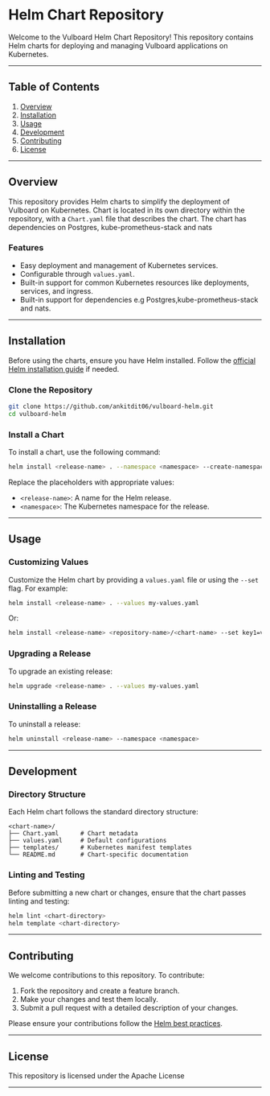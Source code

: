 # Helm Chart Repository

Welcome to the Vulboard Helm Chart Repository! This repository contains Helm charts for deploying and managing Vulboard applications on Kubernetes.

---

## Table of Contents

1. [Overview](#overview)
2. [Installation](#installation)
3. [Usage](#usage)
4. [Development](#development)
5. [Contributing](#contributing)
6. [License](#license)

---

## Overview

This repository provides Helm charts to simplify the deployment of Vulboard on Kubernetes. Chart is located in its own directory within the repository, with a `Chart.yaml` file that describes the chart. The chart has dependencies on Postgres, kube-prometheus-stack and nats

### Features
- Easy deployment and management of Kubernetes services.
- Configurable through `values.yaml`.
- Built-in support for common Kubernetes resources like deployments, services, and ingress.
- Built-in support for dependencies e.g Postgres,kube-prometheus-stack and nats.


---

## Installation

Before using the charts, ensure you have Helm installed. Follow the [official Helm installation guide](https://helm.sh/docs/intro/install/) if needed.

### Clone the Repository

```bash
git clone https://github.com/ankitdit06/vulboard-helm.git
cd vulboard-helm
```

### Install a Chart

To install a chart, use the following command:
```bash
helm install <release-name> . --namespace <namespace> --create-namespace
```

Replace the placeholders with appropriate values:
- `<release-name>`: A name for the Helm release.
- `<namespace>`: The Kubernetes namespace for the release.

---

## Usage

### Customizing Values

Customize the Helm chart by providing a `values.yaml` file or using the `--set` flag. For example:
```bash
helm install <release-name> . --values my-values.yaml
```
Or:
```bash
helm install <release-name> <repository-name>/<chart-name> --set key1=value1,key2=value2
```

### Upgrading a Release

To upgrade an existing release:
```bash
helm upgrade <release-name> . --values my-values.yaml
```

### Uninstalling a Release

To uninstall a release:
```bash
helm uninstall <release-name> --namespace <namespace>
```

---

## Development

### Directory Structure

Each Helm chart follows the standard directory structure:
```
<chart-name>/
├── Chart.yaml      # Chart metadata
├── values.yaml     # Default configurations
├── templates/      # Kubernetes manifest templates
└── README.md       # Chart-specific documentation
```

### Linting and Testing

Before submitting a new chart or changes, ensure that the chart passes linting and testing:
```bash
helm lint <chart-directory>
helm template <chart-directory>
```

---

## Contributing

We welcome contributions to this repository. To contribute:
1. Fork the repository and create a feature branch.
2. Make your changes and test them locally.
3. Submit a pull request with a detailed description of your changes.

Please ensure your contributions follow the [Helm best practices](https://helm.sh/docs/chart_best_practices/).

---

## License

This repository is licensed under the Apache License

---
